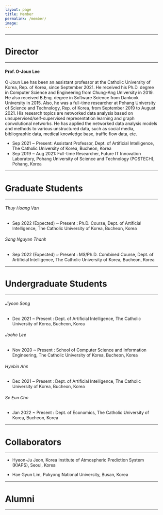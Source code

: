 ```yaml
---
layout: page
title: Member
permalink: /member/
image: 
---
```



***
# Director

***

#### Prof. O-Joun Lee

O-Joun Lee has been an assistant professor at the Catholic University of Korea, Rep. of Korea, since September 2021. He received his Ph.D. degree in Computer Science and Engineering from Chung-Ang University in 2019. He also received B.Eng. degree in Software Science from Dankook University in 2015. Also, he was a full-time researcher at Pohang University of Science and Technology, Rep. of Korea, from September 2019 to August 2021. His research topics are networked data analysis based on unsupervised/self-supervised representation learning and graph convolutional networks. He has applied the networked data analysis models and methods to various unstructured data, such as social media, bibliographic data, medical knowledge base, traffic flow data, etc.

* Sep 2021 ~ Present: Assistant Professor, Dept. of Artificial Intelligence, The Catholic University of Korea, Bucheon, Korea
* Sep 2019 ~ Aug 2021: Full-time Researcher, Future IT Innovation Laboratory, Pohang University of Science and Technology (POSTECH), Pohang, Korea

***
# Graduate Students

***

###### Thuy Hoang Van
* Sep 2022 (Expected) ~ Present : Ph.D. Course, Dept. of Artificial Intelligence, The Catholic University of Korea, Bucheon, Korea

###### Sang Nguyen Thanh
* Sep 2022 (Expected) ~ Present : MS/Ph.D. Combined Course, Dept. of Artificial Intelligence, The Catholic University of Korea, Bucheon, Korea

***
# Undergraduate Students

***

###### Jiyoon Song
* Dec 2021 ~ Present : Dept. of Artificial Intelligence, The Catholic University of Korea, Bucheon, Korea

###### Jooho Lee
* Nov 2020 ~ Present : School of Computer Science and Information Engineering, The Catholic University of Korea, Bucheon, Korea

###### Hyebin Ahn
* Dec 2021 ~ Present : Dept. of Artificial Intelligence, The Catholic University of Korea, Bucheon, Korea

###### Se Eun Cho
* Jan 2022 ~ Present : Dept. of Economics, The Catholic University of Korea, Bucheon, Korea

***
# Collaborators

***

* Hyeon-Ju Jeon, Korea Institute of Atmospheric Prediction System (KIAPS), Seoul, Korea 

* Hae Gyun Lim, Pukyong National University, Busan, Korea 

***
# Alumni

***

